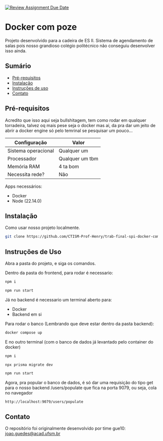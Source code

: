 [![Review Assignment Due Date](https://classroom.github.com/assets/deadline-readme-button-22041afd0340ce965d47ae6ef1cefeee28c7c493a6346c4f15d667ab976d596c.svg)](https://classroom.github.com/a/agg6sSBC)
# Docker com poze

Projeto desenvolvido para a cadeira de ES II.
Sistema de agendamento de salas pois nosso grandioso colégio politécnico não conseguiu
desenvolver isso ainda.

## Sumário

* [Pré-requisitos](#pré-requisitos)
* [Instalação](#instalação)
* [Instruções de uso](#instruções-de-uso)
* [Contato](#contato)

## Pré-requisitos

Acredito que isso aqui seja bullshitagem, tem como rodar em qualquer torradeira, talvez oq mais pese seja o docker
mas ai, da pra dar um jeito de abrir a docker engine só pelo temrinal se pesquisar um pouco...

| Configuração        | Valor                    |
|---------------------|--------------------------|
| Sistema operacional | Qualquer um              |
| Processador         | Qualquer um tbm          |
| Memória RAM         | 4 ta bom                 |
| Necessita rede?     | Não                      |

Apps necessários:
 * Docker
 * Node (22.14.0)

## Instalação

Como usar nosso projeto localmente.

```bash
git clone https://github.com/CTISM-Prof-Henry/trab-final-spi-docker-com-poze.git
```

## Instruções de Uso

Abra a pasta do projeto, e siga os comandos.

Dentro da pasta do frontend, para rodar é necessario:

```bash
npm i
```

```bash
npm run start
```

Já no backend é necessario um terminal aberto para: <br>
 * Docker <br>
 * Backend em si

Para rodar o banco (Lembrando que deve estar dentro da pasta backend):
```bash
docker compose up
```

E no outro terminal (com o banco de dados já levantado pelo container do docker)
```bash
npm i
```

```bash
npx prisma migrate dev
```

```bash
npm run start
```

Agora, pra popular o banco de dados, é só dar uma requisição do tipo get
para o nosso backend /users/populate que fica na porta 9079, ou seja, cola no navegador
```
http://localhost:9079/users/populate
```

## Contato

O repositório foi originalmente desenvolvido por time gue10: [joao.guedes@acad.ufsm.br]()
